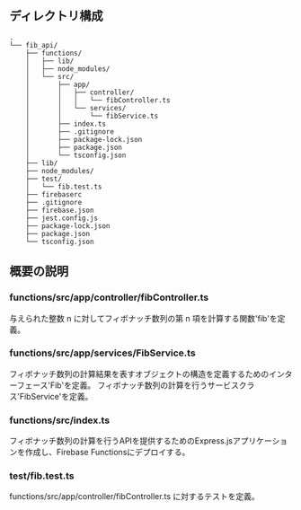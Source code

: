 ## ディレクトリ構成

```
.
└── fib_api/
    ├── functions/
    │   ├── lib/
    │   ├── node_modules/
    │   └── src/
    │       ├── app/
    │       │   ├── controller/
    │       │   │   └── fibController.ts
    │       │   └── services/
    │       │       └── fibService.ts
    │       ├── index.ts
    │       ├── .gitignore
    │       ├── package-lock.json
    │       ├── package.json
    │       └── tsconfig.json
    ├── lib/
    ├── node_modules/
    ├── test/
    │   └── fib.test.ts
    ├── firebaserc
    ├── .gitignore
    ├── firebase.json
    ├── jest.config.js
    ├── package-lock.json
    ├── package.json
    └── tsconfig.json
```

## 概要の説明

### functions/src/app/controller/fibController.ts

与えられた整数 n に対してフィボナッチ数列の第 n 項を計算する関数'fib'を定義。

### functions/src/app/services/FibService.ts

フィボナッチ数列の計算結果を表すオブジェクトの構造を定義するためのインターフェース'Fib'を定義。
フィボナッチ数列の計算を行うサービスクラス'FibService'を定義。

### functions/src/index.ts

フィボナッチ数列の計算を行うAPIを提供するためのExpress.jsアプリケーションを作成し、Firebase Functionsにデプロイする。

### test/fib.test.ts

functions/src/app/controller/fibController.ts に対するテストを定義。




